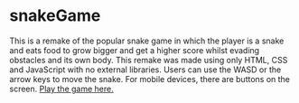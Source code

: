# snakeGame

This is a remake of the popular snake game in which the player is a snake and eats food to grow bigger and get a higher score whilst evading obstacles and its own body. This remake was made using only HTML, CSS and JavaScript with no external libraries. Users can use the WASD or the arrow keys to move the snake. For mobile devices, there are buttons on the screen. [Play the game here.](https://thahmidur-r.github.io/snakeGame/)
